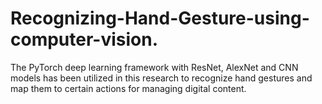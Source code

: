 # Recognizing-Hand-Gesture-using-computer-vision.
The PyTorch deep learning framework with ResNet, AlexNet and CNN models has been utilized in this research to recognize hand gestures and map them to certain actions for managing digital content. 
